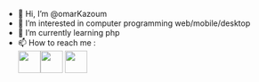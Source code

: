 - 👋 Hi, I’m @omarKazoum
- 👀 I’m interested in computer programming web/mobile/desktop
- 🌱 I’m currently learning php
- 📫 How to reach me :<br> <a href="mailto:omarkazoum96@gmail.com"><img width="40px"  class="icon" src="https://cdn-icons-png.flaticon.com/512/281/281769.png"></img></a><a href="https://fiverr.com/omar_prof"><img width="40px"  class="icon" src="https://res.cloudinary.com/crunchbase-production/image/upload/c_lpad,h_256,w_256,f_auto,q_auto:eco,dpr_1/edbgtopuygq86h2xxyhp"></img></a>
<a href="https://www.linkedin.com/in/omar-kazoum-532712107/"><img width="40px"  class="icon" src="https://freeiconshop.com/wp-content/uploads/edd/linkedin-flat.png"></img></a>

<!---
omarKazoum/omarKazoum is a ✨ special ✨ repository because its `README.md` (this file) appears on your GitHub profile.
You can click the Preview link to take a look at your changes.
--->
